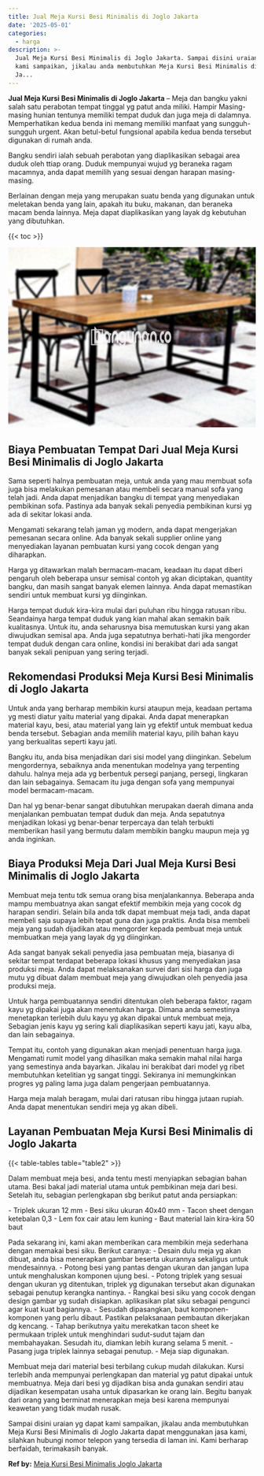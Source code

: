 ```yaml
---
title: Jual Meja Kursi Besi Minimalis di Joglo Jakarta
date: '2025-05-01'
categories:
  - harga
description: >-
  Jual Meja Kursi Besi Minimalis di Joglo Jakarta. Sampai disini uraian yg dapat
  kami sampaikan, jikalau anda membutuhkan Meja Kursi Besi Minimalis di Joglo
  Ja...
---
```


**Jual Meja Kursi Besi Minimalis di Joglo Jakarta** – Meja dan bangku yakni salah satu perabotan tempat tinggal yg patut anda miliki. Hampir Masing-masing hunian tentunya memiliki tempat duduk dan juga meja di dalamnya. Memperhatikan kedua benda ini memang memiliki manfaat yang sungguh-sungguh urgent. Akan betul-betul fungsional apabila kedua benda tersebut digunakan di rumah anda.

Bangku sendiri ialah sebuah perabotan yang diaplikasikan sebagai area duduk oleh ttiap orang. Duduk mempunyai wujud yg beraneka ragam macamnya, anda dapat memilih yang sesuai dengan harapan masing-masing.

Berlainan dengan meja yang merupakan suatu benda yang digunakan untuk meletakan benda yang lain, apakah itu buku, makanan, dan beraneka macam benda lainnya. Meja dapat diaplikasikan yang layak dg kebutuhan yang dibutuhkan.

{{< toc >}}

![Jual Meja Kursi Besi Minimalis di Joglo Jakarta](/images/jual-meja-besi-murah17.png)

## Biaya Pembuatan Tempat Dari Jual Meja Kursi Besi Minimalis di Joglo Jakarta

Sama seperti halnya pembuatan meja, untuk anda yang mau membuat sofa juga bisa melakukan pemesanan atau membeli secara manual sofa yang telah jadi. Anda dapat menjadikan bangku di tempat yang menyediakan pembikinan sofa. Pastinya ada banyak sekali penyedia pembikinan kursi yg ada di sekitar lokasi anda.

Mengamati sekarang telah jaman yg modern, anda dapat mengerjakan pemesanan secara online. Ada banyak sekali supplier online yang menyediakan layanan pembuatan kursi yang cocok dengan yang diharapkan.

Harga yg ditawarkan malah bermacam-macam, keadaan itu dapat diberi pengaruh oleh beberapa unsur semisal contoh yg akan diciptakan, quantity bangku, dan masih sangat banyak elemen lainnya. Anda dapat memastikan sendiri untuk membuat kursi yg diinginkan.

Harga tempat duduk kira-kira mulai dari puluhan ribu hingga ratusan ribu. Seandainya harga tempat duduk yang kian mahal akan semakin baik kualitasnya. Untuk itu, anda seharusnya bisa memutuskan kursi yang akan diwujudkan semisal apa. Anda juga sepatutnya berhati-hati jika mengorder tempat duduk dengan cara online, kondisi ini berakibat dari ada sangat banyak sekali penipuan yang sering terjadi.

## Rekomendasi Produksi Meja Kursi Besi Minimalis di Joglo Jakarta

Untuk anda yang berharap membikin kursi ataupun meja, keadaan pertama yg mesti diatur yaitu material yang dipakai. Anda dapat menerapkan material kayu, besi, atau material yang lain yg efektif untuk membuat kedua benda tersebut. Sebagian anda memilih material kayu, pilih bahan kayu yang berkualitas seperti kayu jati.

Bangku itu, anda bisa menjadikan dari sisi model yang diinginkan. Sebelum mengordernya, sebaiknya anda menentukan modelnya yang terpenting dahulu. halnya meja ada yg berbentuk persegi panjang, persegi, lingkaran dan lain sebagainya. Semacam itu juga dengan sofa yang mempunyai model bermacam-macam.

Dan hal yg benar-benar sangat dibutuhkan merupakan daerah dimana anda menjalankan pembuatan tempat duduk dan meja. Anda sepatutnya menjadikan lokasi yg benar-benar terpercaya dan telah terbukti memberikan hasil yang bermutu dalam membikin bangku maupun meja yg anda inginkan.

## Biaya Produksi Meja Dari Jual Meja Kursi Besi Minimalis di Joglo Jakarta

Membuat meja tentu tdk semua orang bisa menjalankannya. Beberapa anda mampu membuatnya akan sangat efektif membikin meja yang cocok dg harapan sendiri. Selain bila anda tdk dapat membuat meja tadi, anda dapat membeli saja supaya lebih tepat guna dan juga praktis. Anda bisa membeli meja yang sudah dijadikan atau mengorder kepada pembuat meja untuk membuatkan meja yang layak dg yg diinginkan.

Ada sangat banyak sekali penyedia jasa pembuatan meja, biasanya di sekitar tempat terdapat beberapa lokasi khusus yang menyediakan jasa produksi meja. Anda dapat melaksanakan survei dari sisi harga dan juga mutu yg dibuat dalam membuat meja yang diwujudkan oleh penyedia jasa produksi meja.

Untuk harga pembuatannya sendiri ditentukan oleh beberapa faktor, ragam kayu yg dipakai juga akan menentukan harga. Dimana anda semestinya menetapkan terlebih dulu kayu yg akan dipakai untuk membuat meja, Sebagian jenis kayu yg sering kali diaplikasikan seperti kayu jati, kayu alba, dan lain sebagainya.

Tempat itu, contoh yang digunakan akan menjadi penentuan harga juga. Mengamati rumit model yang dihasilkan maka semakin mahal nilai harga yang semestinya anda bayarkan. Jikalau ini berakibat dari model yg ribet membutuhkan ketelitian yg sangat tinggi. Sekiranya ini memungkinkan progres yg paling lama juga dalam pengerjaan pembuatannya.

Harga meja malah beragam, mulai dari ratusan ribu hingga jutaan rupiah. Anda dapat menentukan sendiri meja yg akan dibeli.

## Layanan Pembuatan Meja Kursi Besi Minimalis di Joglo Jakarta

{{< table-tables table="table2" >}}

Dalam membuat meja besi, anda tentu mesti menyiapkan sebagian bahan utama. Besi bakal jadi material utama untuk pembikinan meja dari besi. Setelah itu, sebagian perlengkapan sbg berikut patut anda persiapkan:

\- Triplek ukuran 12 mm - Besi siku ukuran 40x40 mm - Tacon sheet dengan ketebalan 0,3 - Lem fox cair atau lem kuning - Baut material lain kira-kira 50 baut

Pada sekarang ini, kami akan memberikan cara membikin meja sederhana dengan memakai besi siku. Berikut caranya: - Desain dulu meja yg akan dibuat, anda bisa menerapkan gambar beserta ukurannya sekaligus untuk mendesainnya. - Potong besi yang pantas dengan ukuran dan jangan lupa untuk menghaluskan komponen ujung besi. - Potong triplek yang sesuai dengan ukuran yg ditentukan, triplek yg digunakan tersebut akan digunakan sebagai penutup kerangka nantinya. - Rangkai besi siku yang cocok dengan design gambar yg sudah disiapkan. aplikasikan plat siku sebagai pengunci agar kuat kuat bagiannya. - Sesudah dipasangkan, baut komponen-komponen yang perlu dibaut. Pastikan pelaksanaan pembautan dikerjakan dg kencang. - Tahap berikutnya yaitu merekatkan tacon sheet ke permukaan triplek untuk menghindari sudut-sudut tajam dan membahayakan. Sesudah itu, diamkan lebih kurang selama 5 menit. - Pasang juga triplek lainnya sebagai penutup. - Meja siap digunakan.

Membuat meja dari material besi terbilang cukup mudah dilakukan. Kursi terlebih anda mempunyai perlengkapan dan material yg patut dipakai untuk membuatnya. Meja dari besi yg dijadikan bisa anda gunakan sendiri atau dijadikan kesempatan usaha untuk dipasarkan ke orang lain. Begitu banyak dari orang yang berminat menerapkan meja besi karena mempunyai keawetan yang tidak mudah rusak.

Sampai disini uraian yg dapat kami sampaikan, jikalau anda membutuhkan Meja Kursi Besi Minimalis di Joglo Jakarta dapat menggunakan jasa kami, silahkan hubungi nomor telepon yang tersedia di laman ini. Kami berharap berfaidah, terimakasih banyak.

**Ref by:** [Meja Kursi Besi Minimalis Joglo Jakarta](https://id.wikipedia.org/wiki/Meja)

